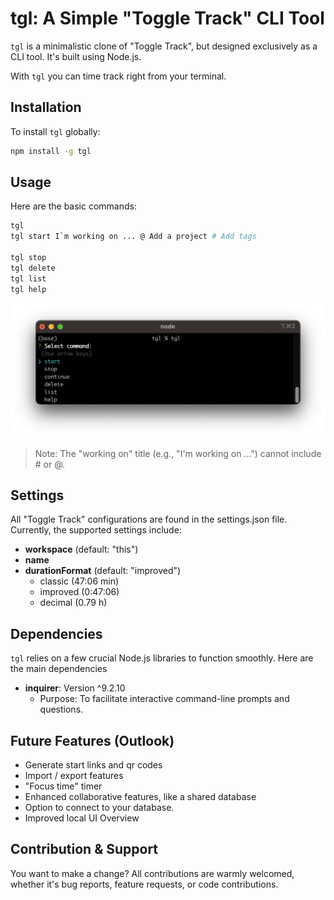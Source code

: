 # tgl: A Simple "Toggle Track" CLI Tool

`tgl` is a minimalistic clone of "Toggle Track", but designed exclusively as a CLI tool. It's built using Node.js.

With `tgl` you can time track right from your terminal.

## Installation

To install `tgl` globally:

```bash
npm install -g tgl
```


## Usage

Here are the basic commands:
```bash
tgl
tgl start I`m working on ... @ Add a project # Add tags

tgl stop
tgl delete
tgl list
tgl help
```

![tgl example](.github/tgl-example.png)

> Note: The "working on" title (e.g., "I'm working on ...") cannot include # or @.


## Settings

All "Toggle Track" configurations are found in the settings.json file. Currently, the supported settings include:

- **workspace** (default: "this")
- **name**
- **durationFormat** (default: "improved")
    - classic (47:06 min)
    - improved (0:47:06)
    - decimal (0.79 h)

## Dependencies
`tgl` relies on a few crucial Node.js libraries to function smoothly. Here are the main dependencies

- **inquirer**: Version ^9.2.10
    - Purpose: To facilitate interactive command-line prompts and questions.

## Future Features (Outlook)

- Generate start links and qr codes
- Import / export features
- "Focus time" timer
- Enhanced collaborative features, like a shared database
- Option to connect to your database.
- Improved local UI Overview

## Contribution & Support

You want to make a change? All contributions are warmly welcomed, whether it's bug reports, feature requests, or code contributions.